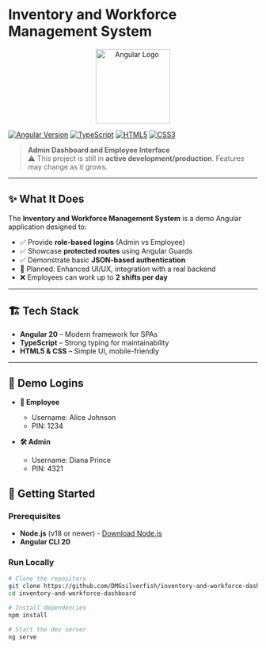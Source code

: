 # Inventory and Workforce Management System

<p align="center">
  <a href="https://angular.io">
    <img src="https://angular.io/assets/images/logos/angular/angular.svg" alt="Angular Logo" width="150"/>
  </a>
</p>

[![Angular Version](https://img.shields.io/badge/Angular-20-red)](https://angular.io)
[![TypeScript](https://img.shields.io/badge/TypeScript-3178C6?style=flat&logo=typescript&logoColor=white)](https://www.typescriptlang.org/)
[![HTML5](https://img.shields.io/badge/HTML5-E34F26?style=flat&logo=html5&logoColor=white)](https://developer.mozilla.org/en-US/docs/Web/HTML)
[![CSS3](https://img.shields.io/badge/CSS3-1572B6?style=flat&logo=css3&logoColor=white)](https://developer.mozilla.org/en-US/docs/Web/CSS)

> **Admin Dashboard and Employee Interface**  
> ⚠️ This project is still in **active development/production**. Features may change as it grows.

---

## ✨ What It Does
The **Inventory and Workforce Management System** is a demo Angular application designed to:

- ✅ Provide **role-based logins** (Admin vs Employee)  
- ✅ Showcase **protected routes** using Angular Guards  
- ✅ Demonstrate basic **JSON-based authentication**  
- 🔄 Planned: Enhanced UI/UX, integration with a real backend
- ❌ Employees can work up to **2 shifts per day**

---

## 🏗️ Tech Stack
- **Angular 20** – Modern framework for SPAs  
- **TypeScript** – Strong typing for maintainability  
- **HTML5 & CSS** – Simple UI, mobile-friendly  

---

## 🔑 Demo Logins
- **👤 Employee**
  - Username: Alice Johnson
  - PIN: 1234

- **🛠️ Admin**
  - Username: Diana Prince
  - PIN: 4321

## 🚀 Getting Started

### Prerequisites
- **Node.js** (v18 or newer) - [Download Node.js](https://nodejs.org/en)  
- **Angular CLI 20**

### Run Locally
```bash
# Clone the repository
git clone https://github.com/DMGsilverfish/inventory-and-workforce-dashboard.git
cd inventory-and-workforce-dashboard

# Install dependencies
npm install

# Start the dev server
ng serve
